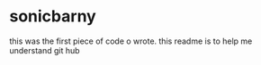 # sonicbarny
this was the first piece of code o wrote. this readme is to help me understand git hub
